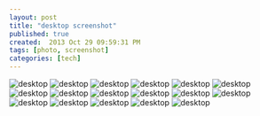 ```yaml
---
layout: post
title: "desktop screenshot"
published: true
created:  2013 Oct 29 09:59:31 PM
tags: [photo, screenshot]
categories: [tech]
---
```


<!--
![desktop](/images/screen-capture/desktop 1_152.png)
-->
![desktop](/images/screen-capture/screen-capture-20131024232356.png)
![desktop](/images/screen-capture/Selection_016.png)
![desktop](/images/screen-capture/Selection_038.png)
![desktop](/images/screen-capture/Selection_051.png)
![desktop](/images/screen-capture/Selection_059.png)
![desktop](/images/screen-capture/Selection_075.png)
![desktop](/images/screen-capture/Selection_077.png)
![desktop](/images/screen-capture/Selection_087.png)
![desktop](/images/screen-capture/Selection_119.png)
![desktop](/images/screen-capture/Selection_168.png)
![desktop](/images/screen-capture/Selection_233.png)
![desktop](/images/screen-capture/Selection_239.png)
![desktop](/images/screen-capture/Selection_240.png)
![desktop](/images/screen-capture/Selection_244.png)
![desktop](/images/screen-capture/Selection_245.png)
![desktop](/images/screen-capture/Selection_247.png)
![desktop](/images/screen-capture/Selection_257.png)
